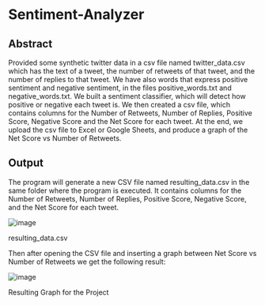 # Sentiment-Analyzer

## Abstract

Provided some synthetic twitter data in a csv file named twitter_data.csv which has the text of a tweet, the number of retweets of that tweet, and the number of replies to that tweet. We have also words that express positive sentiment and negative sentiment, in the files positive_words.txt and negative_words.txt. 
We built a sentiment classifier, which will detect how positive or negative each tweet is. We then created a csv file, which contains columns for the Number of Retweets, Number of Replies, Positive Score, Negative Score and the Net Score for each tweet. At the end, we upload the csv file to Excel or Google Sheets, and produce a graph of the Net Score vs Number of Retweets.

## Output

The program will generate a new CSV file named resulting_data.csv in the same folder where the program is executed. It contains columns for the Number of Retweets, Number of Replies, Positive Score, Negative Score, and the Net Score for each tweet.

![image](https://github.com/NalinC2002/Sentiment-Analyzer/assets/76205943/d3f04535-17aa-4e9b-af22-5f4ba0228ecc)

resulting_data.csv

Then after opening the CSV file and inserting a graph between Net Score vs Number
of Retweets we get the following result:

![image](https://github.com/NalinC2002/Sentiment-Analyzer/assets/76205943/64b5f495-3a3c-45a0-b284-7872a72d60ec)

Resulting Graph for the Project
